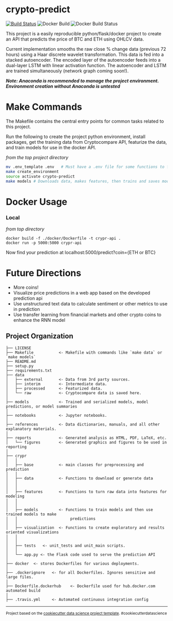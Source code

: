 crypto-predict
==============================
[![Build Status](https://travis-ci.com/daniel-cortez-stevenson/crypto-predict.svg?branch=master)](https://travis-ci.com/daniel-cortez-stevenson/crypto-predict)
![Docker Build](https://img.shields.io/docker/automated/danielstevenson/crypto-predict.svg)
![Docker Build Status](https://img.shields.io/docker/build/danielstevenson/crypto-predict.svg)

This project is a easily reproducible python/flask/docker project to
create an API that predicts the price of BTC and ETH using OHLCV data.

Current implementation smooths the raw close % change data (previous 72 hours) using a Haar discrete wavelet transformation. This data
is fed into a stacked autoencoder. The encoded layer of the autoencoder feeds into a dual-layer LSTM with linear activation function. The autoencoder and LSTM are trained simultaneously (network graph coming soon!).

***Note: Anaconda is recommended to manage the project environment. Environment creation without Anaconda is untested***

Make Commands
========

The Makefile contains the central entry points for common tasks related to this project.

Run the following to create the project python environment, install packages, get the training data from Cryptocompare API, featurize the data, and train models for use in the docker API.

*from the top project directory*
```bash
mv .env_template .env   # Must have a .env file for some functions to find correct path
make create_environment
source activate crypto-predict
make models # Downloads data, makes features, then trains and saves model.
```

Docker Usage
============
### Local
<i> from top directory </i>
```docker
docker build -f ./docker/Dockerfile -t crypr-api .
docker run -p 5000:5000 crypr-api
```
Now find your prediction at localhost:5000/predict?coin={ETH or BTC}

Future Directions
=================
- More coins!
- Visualize price predictions in a web app based on the developed prediction api
- Use unstructured text data to calculate sentiment or other metrics to use in prediction
- Use transfer learning from financial markets and other crypto coins to enhance the RNN model

Project Organization
------------

    ├── LICENSE
    ├── Makefile           <- Makefile with commands like `make data` or `make models`
    ├── README.md
    ├── setup.py
    ├── requirements.txt   
    ├── data
    │   ├── external       <- Data from 3rd party sources.
    │   ├── interim        <- Intermediate data.
    │   ├── processed      <- Featurized data.
    │   └── raw            <- Cryptocompare data is saved here.
    │
    ├── models             <- Trained and serialized models, model predictions, or model summaries
    │
    ├── notebooks          <- Jupyter notebooks.
    │
    ├── references         <- Data dictionaries, manuals, and all other explanatory materials.
    │
    ├── reports            <- Generated analysis as HTML, PDF, LaTeX, etc.
    │   └── figures        <- Generated graphics and figures to be used in reporting                   
    │
    ├── crypr
    │   │
    │   ├── base           <- main classes for preprocessing and prediction
    │   │
    │   ├── data           <- Functions to download or generate data
    │   │  
    │   │
    │   ├── features       <- Functions to turn raw data into features for modeling
    │   │  
    │   │
    │   ├── models         <- Functions to train models and then use trained models to make
    │   │                       predictions
    │   │  
    │   ├── visualization  <- Functions to create exploratory and results oriented visualizations
    │   │   
    │   │
    │   ├── tests   <- unit_tests and unit_main scripts.
    │   │
    │   └── app.py <- the Flask code used to serve the prediction API
    │ 
    ├── docker  <- stores Dockerfiles for various deployments.
    │
    ├── .dockerignore   <- for all Dockerfiles. Ignores sensitive and large files.
    │
    ├── Dockerfile.dockerhub    <- Dockerfile used for hub.docker.com automated build
    │
    ├── .travis.yml     <- Automated continuous integration config
--------

<p><small>Project based on the <a target="_blank" href="https://drivendata.github.io/cookiecutter-data-science/">cookiecutter data science project template</a>. #cookiecutterdatascience</small></p>
